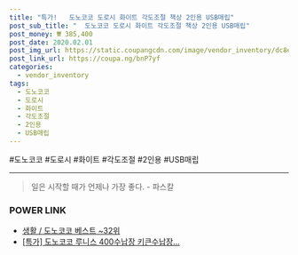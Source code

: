 ```yaml
--- 
title: "특가!   도노코코 도로시 화이트 각도조절 책상 2인용 USB매립" 
post_sub_title: "  도노코코 도로시 화이트 각도조절 책상 2인용 USB매립" 
post_money: ₩ 385,400 
post_date: 2020.02.01 
post_img_url: https://static.coupangcdn.com/image/vendor_inventory/dc8e/a39d81ed2d04586d2536ad9a74e19beb1022eb0d9fea19da0aeec4e95977.jpg 
post_link_url: https://coupa.ng/bnP7yf 
categories: 
  - vendor_inventory 
tags: 
  - 도노코코 
  - 도로시 
  - 화이트 
  - 각도조절 
  - 2인용 
  - USB매립 
--- 
```

  #도노코코 #도로시 #화이트 #각도조절 #2인용 #USB매립 
<hr> 

> 일은 시작할 때가 언제나 가장 좋다. - 파스칼 


### POWER LINK

* <a href="https://blog.naver.com/santokki14/221792778309" target="_blank">생활 / 도노코코 베스트 ~32위</a>
* <a href="https://blog.naver.com/sakai111/221792845475" target="_blank">[특가] 도노코코 루니스 400수납장 키큰수납장...</a>
